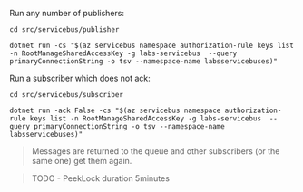
Run any number of publishers:


```
cd src/servicebus/publisher

dotnet run -cs "$(az servicebus namespace authorization-rule keys list -n RootManageSharedAccessKey -g labs-servicebus  --query primaryConnectionString -o tsv --namespace-name labsservicebuses)"
```


Run a subscriber which does not ack:

```
cd src/servicebus/subscriber

dotnet run -ack False -cs "$(az servicebus namespace authorization-rule keys list -n RootManageSharedAccessKey -g labs-servicebus  --query primaryConnectionString -o tsv --namespace-name labsservicebuses)"
```

> Messages are returned to the queue and other subscribers (or the same one) get them again. 

> TODO - PeekLock duration 5minutes